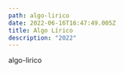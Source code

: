 ```yaml
---
path: algo-lirico
date: 2022-06-16T16:47:49.005Z
title: Algo Lírico
description: "2022"
---
```

algo-lirico